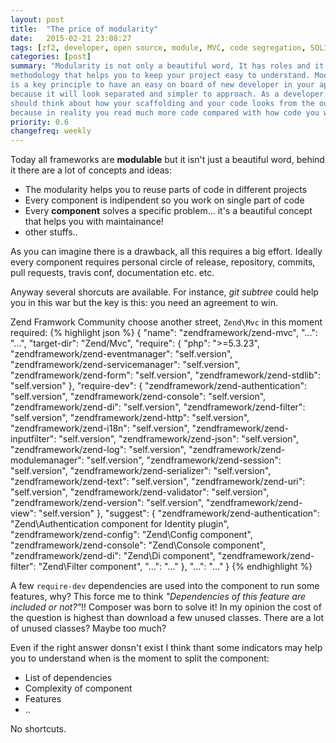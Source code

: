 ```yaml
---
layout: post
title:  "The price of modularity"
date:   2015-02-21 23:08:27
tags: [zf2, developer, open source, module, MVC, code segregation, SOLID]
categories: [post]
summary: "Modularity is not only a beautiful word, It has roles and it is a
methodology that helps you to keep your project easy to understand. Modularity
is a key principle to have an easy on board of new developer in your application
because it will look separated and simpler to approach. As a developer you
should think about how your scaffolding and your code looks from the outside
because in reality you read much more code compared with how code you write."
priority: 0.6
changefreq: weekly
---
```

Today all frameworks are **modulable** but it isn't just a beautiful word, behind it there are a lot of concepts and ideas:

* The modularity helps you to reuse parts of code in different projects
* Every component is indipendent so you work on single part of code
* Every **component** solves a specific problem... it's a beautiful concept that helps you with maintainance!
* other stuffs..

As you can imagine there is a drawback, all this requires a big effort.
Ideally every component requires personal circle of release, repository, commits, pull requests, travis conf, documentation etc. etc.

Anyway several shorcuts are available. For instance, *git subtree* could help you in this war but the key is this: you need an agreement to win.

Zend Framwork Community choose another street, `Zend\Mvc` in this moment required:
{% highlight json %}
{
    "name": "zendframework/zend-mvc",
    "...": "...",
    "target-dir": "Zend/Mvc",
    "require": {
        "php": ">=5.3.23",
        "zendframework/zend-eventmanager": "self.version",
        "zendframework/zend-servicemanager": "self.version",
        "zendframework/zend-form": "self.version",
        "zendframework/zend-stdlib": "self.version"
    },
    "require-dev": {
        "zendframework/zend-authentication": "self.version",
        "zendframework/zend-console": "self.version",
        "zendframework/zend-di": "self.version",
        "zendframework/zend-filter": "self.version",
        "zendframework/zend-http": "self.version",
        "zendframework/zend-i18n": "self.version",
        "zendframework/zend-inputfilter": "self.version",
        "zendframework/zend-json": "self.version",
        "zendframework/zend-log": "self.version",
        "zendframework/zend-modulemanager": "self.version",
        "zendframework/zend-session": "self.version",
        "zendframework/zend-serializer": "self.version",
        "zendframework/zend-text": "self.version",
        "zendframework/zend-uri": "self.version",
        "zendframework/zend-validator": "self.version",
        "zendframework/zend-version": "self.version",
        "zendframework/zend-view": "self.version"
    },
    "suggest": {
        "zendframework/zend-authentication": "Zend\\Authentication component for Identity plugin",
        "zendframework/zend-config": "Zend\\Config component",
        "zendframework/zend-console": "Zend\\Console component",
        "zendframework/zend-di": "Zend\\Di component",
        "zendframework/zend-filter": "Zend\\Filter component",
        "...": "..."
    },
    "...": "..."
}
{% endhighlight %}

A few `require-dev` dependencies are used into the component to run some features, why? This force me to think *"Dependencies of this feature are included or not?"*!!
Composer was born to solve it! In my opinion the cost of the question is highest than download a few unused classes.
There are a lot of unused classes? Maybe too much?

Even if the right answer donsn't exist I think thant some indicators may help you to understand when is the moment to split the component:

* List of dependencies
* Complexity of component
* Features
* ..

No shortcuts.


